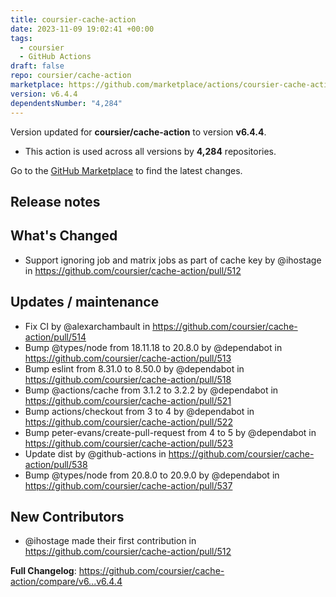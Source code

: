 ```yaml
---
title: coursier-cache-action
date: 2023-11-09 19:02:41 +00:00
tags:
  - coursier
  - GitHub Actions
draft: false
repo: coursier/cache-action
marketplace: https://github.com/marketplace/actions/coursier-cache-action
version: v6.4.4
dependentsNumber: "4,284"
---
```



Version updated for **coursier/cache-action** to version **v6.4.4**.
- This action is used across all versions by **4,284** repositories.

Go to the [GitHub Marketplace](https://github.com/marketplace/actions/coursier-cache-action) to find the latest changes.

## Release notes

## What's Changed
* Support ignoring job and matrix jobs as part of cache key by @ihostage in https://github.com/coursier/cache-action/pull/512

## Updates / maintenance
* Fix CI by @alexarchambault in https://github.com/coursier/cache-action/pull/514
* Bump @types/node from 18.11.18 to 20.8.0 by @dependabot in https://github.com/coursier/cache-action/pull/513
* Bump eslint from 8.31.0 to 8.50.0 by @dependabot in https://github.com/coursier/cache-action/pull/518
* Bump @actions/cache from 3.1.2 to 3.2.2 by @dependabot in https://github.com/coursier/cache-action/pull/521
* Bump actions/checkout from 3 to 4 by @dependabot in https://github.com/coursier/cache-action/pull/522
* Bump peter-evans/create-pull-request from 4 to 5 by @dependabot in https://github.com/coursier/cache-action/pull/523
* Update dist by @github-actions in https://github.com/coursier/cache-action/pull/538
* Bump @types/node from 20.8.0 to 20.9.0 by @dependabot in https://github.com/coursier/cache-action/pull/537

## New Contributors
* @ihostage made their first contribution in https://github.com/coursier/cache-action/pull/512

**Full Changelog**: https://github.com/coursier/cache-action/compare/v6...v6.4.4

